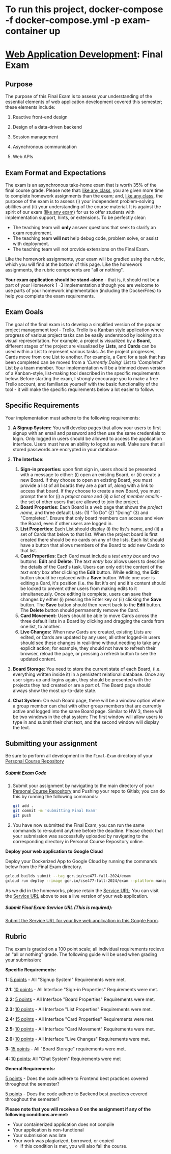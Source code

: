 # To run this project, docker-compose -f docker-compose.yml -p exam-container up

# [Web Application Development](https://gitlab.msu.edu/cse477-fall-2024/course-materials/): Final Exam

## Purpose

The purpose of this Final Exam is to assess your understanding of the essential elements of web application development covered this semester; these elements include: 

1. Reactive front-end design

2. Design of a data-driven backend

3. Session management

4. Asynchronous communication 

5. Web APIs

   

## Exam Format and Expectations

The exam is an asynchronous take-home exam that is worth 35% of the final course grade. Please note that: <u>like any class</u>, you are given more time to complete homework assignments than the exam; and, <u>like any class</u>, the purpose of the exam is to assess (i) your independent problem-solving abilities and (ii) your understanding of the course material. It is against the spirit of our exam (<u>like any exam</u>) for us to offer students with implementation support, hints, or extensions. To be perfectly clear:

* The teaching team will **only** answer questions that seek to clarify an exam requirement.
* The teaching team **will not** help debug code, problem solve, or assist with deployment.
* The teaching team will not provide extensions on the Final Exam.

Like the homework assignments, your exam will be gradied using the rubric, which you will find at the bottom of this page. Like the homework assignments, the rubric components are "all or nothing".  

**Your exam application should be stand-alone** - that is, it should not be a part of your Homework 1 -3 implementation although you are welcome to use parts of your homework implementation (including the DockerFiles) to help you complete the exam requirements. 



## Exam Goals

The goal of the final exam is to develop a simplified version of the popular project management tool - [Trello]( https://trello.com/tour ).  Trello is a [Kanban](https://asana.com/resources/what-is-kanban) style application where progress of various project tasks can be easily understood by looking at a visual representation. For example, a project is visualized by a **Board**, different stages of the project are visualized by **Lists**, and **Cards** can be used within a List to represent various tasks. As the project progresses, Cards move from one List to another. For example, a Card for a task that has been completed can be moved from a *'Currently Doing'* List to *'Completed'* List by a team member. Your implementation will be a trimmed down version of a Kanban-style, list-making tool described in the specific requirements below. Before starting the exam, I strongly encourage you to make a free Trello account, and familiarize yourself with the basic functionality of the tool - it will make the specific requirements below a lot easier to follow.



## Specific Requirements

 Your implementation must adhere to the following requirements:   

1.  **A Signup System:** You will develop pages that allow your users to first signup with an email and password and then use the same credentials to login. Only logged in users should be allowed to access the application interface. Users must have an ability to logout as well. Make sure that all stored passwords are encrypted in your database.
2.  **The Interface**: 
    1.  **Sign-in properties:**  upon first sign in, users should be presented with a message to either: (i) open an existing Board, or (ii) create a new Board. If they choose to open an existing Board, you must provide a list of all boards they are a part of, along with a link to access that board. If they choose to create a new Board, you must prompt them for (i) a *project name* and (ii) *a list of member emails* -   the set of other users that are allowed to join the project. 
    2.  **Board Properties:** Each Board is a web page that shows the *project name*, and three default Lists: (1) "To Do"  (2) "Doing" (3) and "Completed". Ensure that only board members can access and view the Board, even if other users are logged in.
    3.  **List Properties**: Each List should display (i) the list's name, and (ii) a set of Cards that below to that list. When the project board is first created there should be no cards on any of the lists. Each list should have a button that allows members of the Board to add new Cards to that list.
    4.  **Card Properties**: Each Card must include a *text entry box* and two buttons: **Edit** and **Delete**. The *text entry box* allows users to describe the details of the Card's task. Users can only edit the content of the *text entry box* after clicking the **Edit** button. While editing, the **Edit** button should be replaced with a **Save** button. While one user is editing a Card, it's position (i.e. the list it's on) and it's content should be locked to prevent other users from making edits to it simultaneously. Once editing is complete, users can save their changes by either (i) pressing the Enter key or (ii) clicking the **Save** button. The **Save** button should then revert back to the **Edit** button. The **Delete** button should permanently remove the Card.
    5.  **Card Movement:** Users should be able to move Cards across the three default lists in a Board by clicking and dragging the cards from one list, to another.
    6.  **Live Changes:** When new Cards are created, existing Lists are edited, or Cards are updated by any user, all other logged-in users should see these changes in real-time without needing to take any explicit action; for example, they should not have to refresh their browser, reload the page, or pressing a refresh button to see the updated content. 

3.  **Board Storage**: You need to store the current state of each Board, (i.e. everything written inside it) in a persistent relational database. Once any user signs up and logins again, they should be presented with the projects they had created or are a part of. The Board page should always show the most up-to-date state. 
4.  **Chat System**: On each Board page, there will be a window option where a group member can chat  with other group members that are currently active and logged into the same Board page. Similar to HW 3, there will be two windows in the chat system: The first window will allow users to type in and submit their chat text, and the second window will display the text. 


## Submitting your assignment

Be sure to perform all development in the `Final-Exam` directory of your <u>Personal Course Repository</u> 



##### Submit Exam Code

1. Submit your assignment by navigating to the main directory of your <u>Personal Course Repository</u> and Pushing your repo to Gitlab; you can do this by running the following commands:

   ```bash
   git add .
   git commit -m 'submitting Final Exam'
   git push
   ```

2. You have now submitted the Final Exam; you can run the same commands to re-submit anytime before the deadline. Please check that your submission was successfully uploaded by navigating to the corresponding directory in Personal Course Repository online.



**Deploy your web application to Google Cloud**

Deploy your Dockerized App to Google Cloud by running the commands below from the Final Exam directory.

```bash
gcloud builds submit --tag gcr.io/cse477-fall-2024/exam
gcloud run deploy --image gcr.io/cse477-fall-2024/exam --platform managed
```

As we did in the homeworks, please retain the <u>Service URL</u>; You can visit the <u>Service URL</u> above to see a live version of your web application. 



##### Submit Final Exam Service URL (This is required):

[Submit the Service URL for your live web application in this Google Form](https://docs.google.com/forms/d/e/1FAIpQLSdL39viXSDbN_PmXKlY3MY2sK9jrwcZzs6O1bv1JitHxgR4Qw/viewform). 



## Rubric

The exam is graded on a 100 point scale; all individual requirements recieve an "all or nothing" grade. The following guide will be used when grading your submission: 



**Specific Requirements:**

**1:** <u> 5 points</u> -  All "Signup System" Requirements were met. 

**2.1:** <u>10 points</u> -  All Interface "Sign-in Properties" Requirements were met.

**2.2:** <u>5 points</u> -  All Interface "Board Properties" Requirements were met.

**2.3:** <u>10 points</u> -  All Interface "List Properties" Requirements were met.

**2.4:** <u>15 points</u> - All Interface "Card Properties" Requirements were met.

**2.5:** <u>10 points</u> -  All Interface "Card Movement" Requirements were met.

**2.6:** <u>10 points</u> - All Interface "Live Changes" Requirements were met.

**3:** <u>15 points</u> -  All "Board Storage" requirements were met.

**4:** <u>10 points:</u>  All "Chat System" Requirements were met



**General Requirements:**

<u>5 points</u> - Does the code adhere to Frontend best practices covered throughout the semester?

<u>5 points</u> - Does the code adhere to Backend best practices covered throughout the semester?



**Please note that you will receive a 0 on the assignment if any of the following conditions are met:**


* Your containerized application does not compile
* Your application is non-functional
* Your submission was late
* Your work was plagiarized, borrowed, or copied
  * If this condition is met, you will also fail the course.

